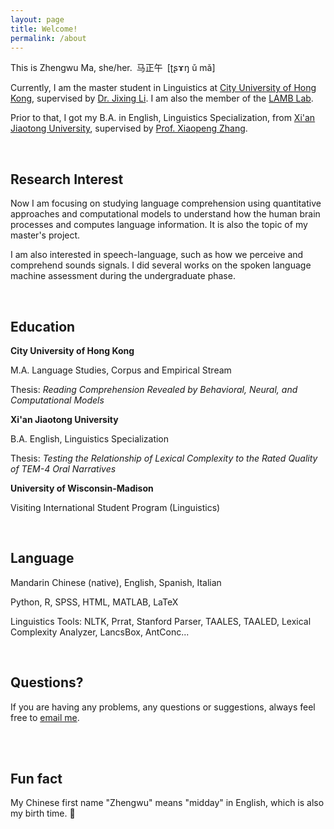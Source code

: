 ```yaml
---
layout: page
title: Welcome!
permalink: /about
---
```


This is Zhengwu Ma, she/her.&ensp;马正午&ensp;[ʈʂɤŋ ǔ mǎ]

Currently, I am the master student in Linguistics at [City University of Hong Kong](https://www.cityu.edu.hk/), supervised by [Dr. Jixing Li](https://jixing-li.github.io/). I am also the member of the [LAMB Lab](https://compneurolinglab.github.io/).

Prior to that, I got my B.A. in English, Linguistics Specialization, from [Xi'an Jiaotong University](http://www.xjtu.edu.cn), supervised by [Prof. Xiaopeng Zhang](http://gr.xjtu.edu.cn/en/web/zhangxp).

<br>

## Research Interest

Now I am focusing on studying language comprehension using quantitative approaches and computational models to understand how the human brain processes and computes language information. It is also the topic of my master's project.  

I am also interested in speech-language, such as how we perceive and comprehend sounds signals. I did several works on the spoken language machine assessment during the undergraduate phase.

<br>

## Education

<b> City University of Hong Kong</b><br />

M.A. Language Studies, Corpus and Empirical Stream <br>

Thesis: <i> Reading Comprehension Revealed by Behavioral, Neural, and Computational Models </i> 

<b> Xi'an Jiaotong University</b><br />

B.A. English, Linguistics Specialization <br>

Thesis: <i> Testing the Relationship of Lexical Complexity to the Rated Quality of TEM-4 Oral Narratives </i>

<b> University of Wisconsin-Madison</b><br />

Visiting International Student Program (Linguistics)

<br>

## Language

Mandarin Chinese (native), English, Spanish, Italian

Python, R, SPSS, HTML, MATLAB, LaTeX

Linguistics Tools: NLTK, Prrat, Stanford Parser, TAALES, TAALED, Lexical Complexity Analyzer, LancsBox, AntConc...

<br>

## Questions?

If you are having any problems, any questions or suggestions, always feel free to [email me](mailto:zhengwuma2-c@my.cityu.edu.hk).

 <br>
 <br>
 
## Fun fact

My Chinese first name "Zhengwu" means "midday" in English, which is also my birth time. 🥳 
